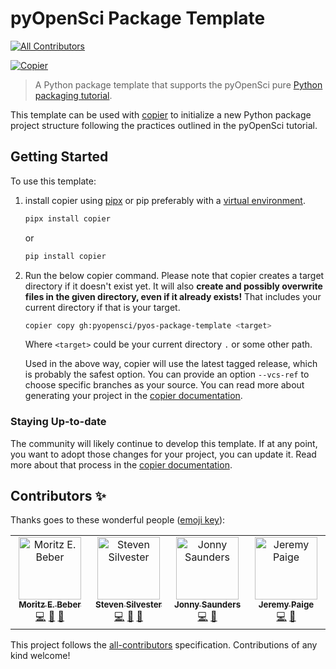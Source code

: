 # pyOpenSci Package Template
<!-- ALL-CONTRIBUTORS-BADGE:START - Do not remove or modify this section -->
[![All Contributors](https://img.shields.io/badge/all_contributors-4-orange.svg?style=flat-square)](#contributors-)
<!-- ALL-CONTRIBUTORS-BADGE:END -->

[![Copier](https://img.shields.io/endpoint?url=https://raw.githubusercontent.com/copier-org/copier/master/img/badge/badge-black.json)](https://github.com/copier-org/copier)

> A Python package template that supports the pyOpenSci
> pure [Python packaging tutorial](https://www.pyopensci.org/python-package-guide/tutorials/intro.html).

This template can be used with [copier](https://copier.readthedocs.io) to initialize a
new Python package project structure following the practices outlined in the pyOpenSci
tutorial.

## Getting Started

To use this template:

1. install copier using [pipx](https://pipx.pypa.io/stable/) or pip preferably with a [virtual environment](https://www.pyopensci.org/python-package-guide/CONTRIBUTING.html#create-a-virtual-environment).

    ```sh
    pipx install copier
    ```
   
    or

    ```sh
    pip install copier
    ```

2. Run the below copier command. Please note that copier creates a target directory if
   it doesn't exist yet. It will also **create and possibly overwrite files in the given
   directory, even if it already exists!** That includes your current directory if that
   is your target.

    ```sh
    copier copy gh:pyopensci/pyos-package-template <target>
    ```

   Where `<target>` could be your current directory `.` or some other path.

   Used in the above way, copier will use the latest tagged release, which is probably
   the safest option. You can provide an option `--vcs-ref` to choose specific branches
   as your source. You can read more about generating your project
   in the [copier documentation](https://copier.readthedocs.io/en/stable/generating/).

### Staying Up-to-date

The community will likely continue to develop this template. If at any point, you want
to adopt those changes for your project, you can update it. Read more about that process
in the [copier documentation](https://copier.readthedocs.io/en/stable/updating/).

## Contributors ✨

Thanks goes to these wonderful people ([emoji key](https://allcontributors.org/docs/en/emoji-key)):

<!-- ALL-CONTRIBUTORS-LIST:START - Do not remove or modify this section -->
<!-- prettier-ignore-start -->
<!-- markdownlint-disable -->
<table>
  <tbody>
    <tr>
      <td align="center" valign="top" width="14.28%"><a href="https://github.com/Midnighter"><img src="https://avatars.githubusercontent.com/u/135653?v=4?s=100" width="100px;" alt="Moritz E. Beber"/><br /><sub><b>Moritz E. Beber</b></sub></a><br /><a href="https://github.com/pyOpenSci/pyos-package-template/commits?author=Midnighter" title="Code">💻</a> <a href="https://github.com/pyOpenSci/pyos-package-template/pulls?q=is%3Apr+reviewed-by%3AMidnighter" title="Reviewed Pull Requests">👀</a> <a href="#ideas-Midnighter" title="Ideas, Planning, & Feedback">🤔</a></td>
      <td align="center" valign="top" width="14.28%"><a href="https://www.linkedin.com/in/steven-silvester-90318721/"><img src="https://avatars.githubusercontent.com/u/2096628?v=4?s=100" width="100px;" alt="Steven Silvester"/><br /><sub><b>Steven Silvester</b></sub></a><br /><a href="https://github.com/pyOpenSci/pyos-package-template/commits?author=blink1073" title="Code">💻</a> <a href="https://github.com/pyOpenSci/pyos-package-template/pulls?q=is%3Apr+reviewed-by%3Ablink1073" title="Reviewed Pull Requests">👀</a> <a href="#ideas-blink1073" title="Ideas, Planning, & Feedback">🤔</a></td>
      <td align="center" valign="top" width="14.28%"><a href="https://jon-e.net"><img src="https://avatars.githubusercontent.com/u/12961499?v=4?s=100" width="100px;" alt="Jonny Saunders"/><br /><sub><b>Jonny Saunders</b></sub></a><br /><a href="https://github.com/pyOpenSci/pyos-package-template/commits?author=sneakers-the-rat" title="Code">💻</a> <a href="https://github.com/pyOpenSci/pyos-package-template/pulls?q=is%3Apr+reviewed-by%3Asneakers-the-rat" title="Reviewed Pull Requests">👀</a></td>
      <td align="center" valign="top" width="14.28%"><a href="http://blog.ucodery.com"><img src="https://avatars.githubusercontent.com/u/28751151?v=4?s=100" width="100px;" alt="Jeremy Paige"/><br /><sub><b>Jeremy Paige</b></sub></a><br /><a href="https://github.com/pyOpenSci/pyos-package-template/commits?author=ucodery" title="Code">💻</a> <a href="https://github.com/pyOpenSci/pyos-package-template/pulls?q=is%3Apr+reviewed-by%3Aucodery" title="Reviewed Pull Requests">👀</a></td>
    </tr>
  </tbody>
</table>

<!-- markdownlint-restore -->
<!-- prettier-ignore-end -->

<!-- ALL-CONTRIBUTORS-LIST:END -->

This project follows the [all-contributors](https://github.com/all-contributors/all-contributors) specification. Contributions of any kind welcome!
